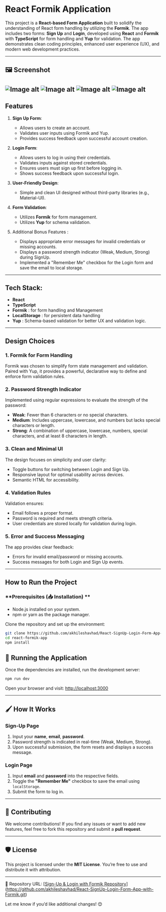 # React Formik Application

This project is a **React-based Form Application** built to solidify the understanding of React form handling by utilizing the **Formik**. The app includes two forms: **Sign Up** and **Login**, developed using **React** and **Formik** with **TypeScript** for form handling and **Yup** for validation. The app demonstrates clean coding principles, enhanced user experience (UX), and modern web development practices.

---


## 🖼️ Screenshot

![Image alt](https://github.com/akhileshavhad/React-SignUp-Login-Form-App-with-Formik/blob/1f15fd79f30c234cc964fd97eca856b230405d36/Login%20SignUp%20Form%20Design.gif)
![Image alt](https://github.com/akhileshavhad/React-SignUp-Login-Form-App-with-Formik/blob/main/React%20Formik%20Error%20Login%20Form%20SS%20.png?raw=true)
![Image alt](https://github.com/akhileshavhad/React-SignUp-Login-Form-App-with-Formik/blob/main/React%20Formik%20Login%20Form%20SS.png?raw=true
)
![Image alt](https://github.com/akhileshavhad/React-SignUp-Login-Form-App-with-Formik/blob/main/React%20Formik%20SignUp%20ss.png?raw=true)
---


## **Features**
1. **Sign Up Form**:
   - Allows users to create an account.
   - Validates user inputs using Formik and Yup.
   - Provides success feedback upon successful account creation.

2. **Login Form**:
   - Allows users to log in using their credentials.
   - Validates inputs against stored credentials.
   - Ensures users must sign up first before logging in.
   - Shows success feedback upon successful login.

3. **User-Friendly Design**:
   - Simple and clean UI designed without third-party libraries (e.g., Material-UI).
   

4. **Form Validation**:
   - Utilizes **Formik** for form management.
   - Utilizes **Yup** for schema validation.

5. Additional Bonus Features :
   - Displays appropriate error messages for invalid credentials or missing accounts.
   - Displays a password strength indicator (Weak, Medium, Strong) during SignUp.
   - Implemented a "Remember Me" checkbox for the Login form and save the email to local storage.

---

## **Tech Stack**:
   - **React**
   - **TypeScript** 
   - **Formik** : for form handling and Management
   - **LocalStorage** : for persistent data handling
   - **Yup** : Schema-based validation for better UX and validation logic.

---

## **Design Choices**
### 1. **Formik for Form Handling**
Formik was chosen to simplify form state management and validation. Paired with Yup, it provides a powerful, declarative way to define and enforce form validation rules.

### 2. **Password Strength Indicator**
Implemented using regular expressions to evaluate the strength of the password:
   - **Weak**: Fewer than 6 characters or no special characters.
   - **Medium**: Includes uppercase, lowercase, and numbers but lacks special characters or length.
   - **Strong**: A combination of uppercase, lowercase, numbers, special characters, and at least 8 characters in length.

### 3. **Clean and Minimal UI**
The design focuses on simplicity and user clarity:
   - Toggle buttons for switching between Login and Sign Up.
   - Responsive layout for optimal usability across devices.
   - Semantic HTML for accessibility.

### 4. **Validation Rules**
Validation ensures:
   - Email follows a proper format.
   - Password is required and meets strength criteria.
   - User credentials are stored locally for validation during login.

### 5. **Error and Success Messaging**
The app provides clear feedback:
   - Errors for invalid email/password or missing accounts.
   - Success messages for both Login and Sign Up events.

---

## **How to Run the Project**

### **Prerequisites (📥 Installation) **
- Node.js installed on your system.
- npm or yarn as the package manager.

Clone the repository and set up the environment:

   ```bash
   git clone https://github.com/akhileshavhad/React-SignUp-Login-Form-App-with-Formik.git
   cd react-formik-app
   npm install
   ```

## 🚀 Running the Application

Once the dependencies are installed, run the development server:

   ```bash
   npm run dev
   ``` 
   Open your browser and visit:
   [http://localhost:3000](http://localhost:3000)

---

## 🖌️ How It Works

### Sign-Up Page
1. Input your **name**, **email**, **password**.
2. Password strength is indicated in real-time (Weak, Medium, Strong).
3. Upon successful submission, the form resets and displays a success message.

### Login Page
1. Input **email** and **password** into the respective fields.
2. Toggle the **"Remember Me"** checkbox to save the email using `localStorage`.
3. Submit the form to log in.

---

## 🤝 Contributing

We welcome contributions! If you find any issues or want to add new features, feel free to fork this repository and submit a **pull request**.

---

## 🛡️ License

This project is licensed under the **MIT License**. You’re free to use and distribute it with attribution.

---

🔗 Repository URL: [[Sign-Up & Login with Formik Repository]((https://github.com/akhileshavhad/React-SignUp-Login-Form-App-with-Formik.git))](https://github.com/akhileshavhad/React-SignUp-Login-Form-App-with-Formik.git)

Let me know if you’d like additional changes! 😊
